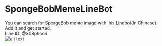 # SpongeBobMemeLineBot

You can search for SpongeBob meme image with this Linebot(In Chinese).  
Add it and get started.  
Line ID: @308phoon  
![alt text](https://qr-official.line.me/sid/L/308phoon.png)
